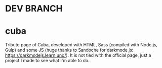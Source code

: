 # DEV BRANCH

# cuba
Tribute page of Cuba, developed with HTML, Sass (compiled with Node.js, Gulp) and some JS (huge thanks to Sandoche for darkmode.js: https://darkmodejs.learn.uno/).
It is not tied with the official page, just a project I made to see what I'm able to do.
